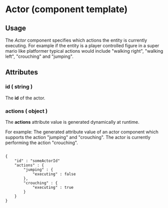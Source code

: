 # Actor (component template)

## Usage

The *Actor* component specifies which actions the entity is currently executing. For example if the entity is a player controlled figure in a super mario like
platformer typical actions would include "walking right", "walking left", "crouching" and "jumping".


## Attributes

### id ( string )

The **id** of the actor.


### actions ( object )

The **actions** attribute value is generated dynamically at runtime.

For example: The generated attribute value of an actor component which supports the action "jumping" and "crouching". The actor is currently performing the
action "crouching".

<pre><code>
{
	"id" : "someActorId"
	"actions" : {
		"jumping" : {
			"executing" : false
		},
		"crouching" : {
			"executing" : true
		}
	}
}
</code></pre>

